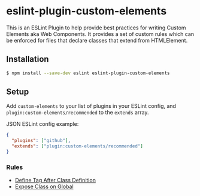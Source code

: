 # eslint-plugin-custom-elements

This is an ESLint Plugin to help provide best practices for writing Custom Elements aka Web Components. It provides a set of custom rules which can be enforced for files that declare classes that extend from HTMLElement.

## Installation

```sh
$ npm install --save-dev eslint eslint-plugin-custom-elements
```

## Setup

Add `custom-elements` to your list of plugins in your ESLint config, and `plugin:custom-elements/recommended` to the `extends` array.

JSON ESLint config example:
```json
{
  "plugins": ["github"],
  "extends": ["plugin:custom-elements/recommended"]
}
```

### Rules

 - [Define Tag After Class Definition](./docs/rules/define-tag-after-class-definition.md)
 - [Expose Class on Global](./docs/rules/expose-class-on-global.md)
